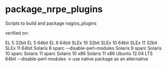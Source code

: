 package_nrpe_plugins
====================

Scripts to build and package nagios_plugins

verified on:

EL 5 32bit
EL 5 64bit
EL 6 64bit
SLEx 10 32bit
SLEx 10 64bit
SLEx 11 32bit
SLEx 11 64bit
Solaris  8 sparc       --disable-perl-modules
Solaris  9 sparc
Solaris 10 sparc
Solaris 11 sparc
Solaris 10 x86
Solaris 11 x86
Ubuntu 12.04 LTS 64bit --disable-perl-modules -> use native package as an alternative
